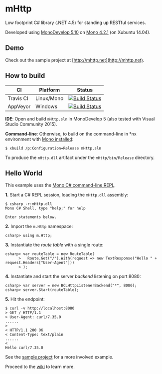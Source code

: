 # mHttp
Low footprint C# library (.NET 4.5) for standing up RESTful services.

Developed using [MonoDevelop 5.10](http://www.monodevelop.com/) on [Mono 4.2.1](http://www.mono-project.com/) (on Xubuntu 14.04).

## Demo
Check out the sample project at [http://mhttp.net](http://mhttp.net).

## How to build 
| CI | Platform | Status |
| ---- | ---- | ---- |
| Travis CI | Linux/Mono | [![Build Status](https://travis-ci.org/joongonn/mHttp.svg?branch=master)](https://travis-ci.org/joongonn/mHttp) |
| AppVeyor | Windows | [![Build Status](https://ci.appveyor.com/api/projects/status/nu1rvyk7831m3jcm?svg=true)](https://ci.appveyor.com/project/joongonn/mhttp) |

**IDE**: Open and build `mHttp.sln` in MonoDevelop 5 (also tested with Visual Studio Community 2015).

**Command-line**: Otherwise, to build on the command-line in *nx environment with [Mono installed](http://www.mono-project.com/docs/getting-started/install/linux/):
```shell
$ xbuild /p:Configuration=Release mHttp.sln
```
To produce the `mHttp.dll` artifact under the `mHttp/bin/Release` directory.

## Hello World
This example uses the [Mono C# command-line REPL](http://www.mono-project.com/docs/tools+libraries/tools/repl/).

**1.** Start a C# REPL session, loading the `mHttp.dll` assembly:
```shell
$ csharp -r:mHttp.dll
Mono C# Shell, type "help;" for help

Enter statements below.
```

**2.** Import the `m.Http` namespace:
```shell
csharp> using m.Http;
```

**3.** Instantiate the *route table* with a single route:
```shell
csharp> var routeTable = new RouteTable(
      >   Route.Get("/").With(request => new TextResponse("Hello " + request.Headers["User-Agent"]))
      > );
```
**4.** Instantiate and start the server *backend* listening on port 8080:
```shell
csharp> var server = new BCLHttpListenerBackend("*", 8080);
csharp> server.Start(routeTable);
```
**5.** Hit the endpoint:
```shell
$ curl -v http://localhost:8080
> GET / HTTP/1.1
> User-Agent: curl/7.35.0
......
> 
< HTTP/1.1 200 OK
< Content-Type: text/plain
......
< 
Hello curl/7.35.0
```
See the [sample project](https://github.com/joongonn/mHttp/blob/master/mHttp.Sample/Program.cs) for a more involved example.

Proceed to the [wiki](https://github.com/joongonn/mHttp/wiki) to learn more.
